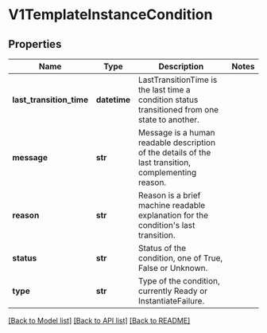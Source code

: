 # V1TemplateInstanceCondition

## Properties
Name | Type | Description | Notes
------------ | ------------- | ------------- | -------------
**last_transition_time** | **datetime** | LastTransitionTime is the last time a condition status transitioned from one state to another. | 
**message** | **str** | Message is a human readable description of the details of the last transition, complementing reason. | 
**reason** | **str** | Reason is a brief machine readable explanation for the condition&#39;s last transition. | 
**status** | **str** | Status of the condition, one of True, False or Unknown. | 
**type** | **str** | Type of the condition, currently Ready or InstantiateFailure. | 

[[Back to Model list]](../README.md#documentation-for-models) [[Back to API list]](../README.md#documentation-for-api-endpoints) [[Back to README]](../README.md)


